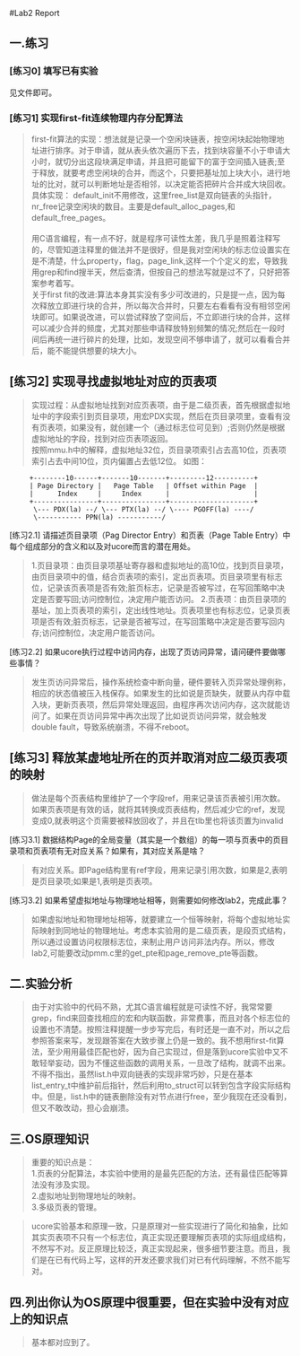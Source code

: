#Lab2 Report

## 一.练习

### [练习0] 填写已有实验
见文件即可。

### [练习1] 实现first-fit连续物理内存分配算法

>first-fit算法的实现：想法就是记录一个空闲块链表，按空闲块起始物理地址进行排序。对于申请，就从表头依次遍历下去，找到块容量不小于申请大小时，就切分出这段块满足申请，并且把可能留下的富于空间插入链表;至于释放，就要考虑空闲块的合并，而这个，只要把基址加上块大小，进行地址的比对，就可以判断地址是否相邻，以决定能否把碎片合并成大块回收。具体实现：
default_init不用修改，这里free_list是双向链表的头指针，nr_free记录空闲块的数目。主要是default_alloc_pages,和default_free_pages。</br></br>用C语言编程，有一点不好，就是程序可读性太差，我几乎是照着注释写的，尽管知道注释里的做法并不是很好，但是我对空闲块的标志位设置实在是不清楚，什么property，flag，page_link,这样一个个定义的宏，导致我用grep和find搜半天，然后查清，但按自己的想法写就是过不了，只好把答案参考着写。  
> 关于first fit的改进:算法本身其实没有多少可改进的，只是提一点，因为每次释放立即进行块的合并，所以每次合并时，只要左右看看有没有相邻空闲块即可。如果说改进，可以尝试释放了空间后，不立即进行块的合并，这样可以减少合并的频度，尤其对那些申请释放特别频繁的情况;然后在一段时间后再统一进行碎片的处理，比如，发现空间不够申请了，就可以看看合并后，能不能提供想要的块大小。

## [练习2] 实现寻找虚拟地址对应的页表项

> 实现过程：从虚拟地址找到对应页表项，由于是二级页表，首先根据虚拟地址中的字段索引到页目录项，用宏PDX实现，然后在页目录项里，查看有没有页表项，如果没有，就创建一个（通过标志位可见到）;否则仍然是根据虚拟地址的字段，找到对应页表项返回。  
> 按照mmu.h中的解释，虚拟地址32位，页目录项索引占去高10位，页表项索引占去中间10位，页内偏置占去低12位。
如图：
```
     +--------10------+-------10-------+---------12----------+
     | Page Directory |   Page Table   | Offset within Page  |
     |      Index     |     Index      |                     |
     +----------------+----------------+---------------------+
      \--- PDX(la) --/ \--- PTX(la) --/ \---- PGOFF(la) ----/
      \----------- PPN(la) -----------/
```

[练习2.1] 请描述页目录项（Pag Director Entry）和页表（Page Table Entry）中每个组成部分的含义和以及对ucore而言的潜在用处。

>1.页目录项：由页目录项基址寄存器和虚拟地址的高10位，找到页目录项，由页目录项中的值，结合页表项的索引，定出页表项。页目录项里有标志位，记录该页表项是否有效;脏页标志，记录是否被写过，在写回策略中决定是否要写回;访问控制位，决定用户能否访问。
>2.页表项：由页目录项的基址，加上页表项的索引，定出线性地址。页表项里也有标志位，记录页表项是否有效;脏页标志，记录是否被写过，在写回策略中决定是否要写回内存;访问控制位，决定用户能否访问。

[练习2.2] 如果ucore执行过程中访问内存，出现了页访问异常，请问硬件要做哪些事情？

> 发生页访问异常后，操作系统检查中断向量，硬件要转入页异常处理例称，相应的状态值被压入栈保存。如果发生的比如说是页缺失，就要从内存中载入块，更新页表项，然后异常处理返回，由程序再次访问内存，这次就能访问了。如果在页访问异常中再次出现了比如说页访问异常，就会触发double fault，导致系统崩溃，不得不reboot。

## [练习3] 释放某虚地址所在的页并取消对应二级页表项的映射

> 做法是每个页表结构里维护了一个字段ref，用来记录该页表被引用次数。如果页表项是有效的话，就将其转换成页表结构，然后减少它的ref，发现变成0,就表明这个页需要被释放回收了，并且在tlb里也将该页置为invalid

[练习3.1] 数据结构Page的全局变量（其实是一个数组）的每一项与页表中的页目录项和页表项有无对应关系？如果有，其对应关系是啥？

> 有对应关系。即Page结构里有ref字段，用来记录引用次数，如果是2,表明是页目录项;如果是1,表明是页表项。

[练习3.2] 如果希望虚拟地址与物理地址相等，则需要如何修改lab2，完成此事？

> 如果虚拟地址和物理地址相等，就要建立一个恒等映射，将每个虚拟地址实际映射到同地址的物理地址。考虑本实验用的是二级页表，是段页式结构，所以通过设置访问权限标志位，来制止用户访问非法内存。所以，修改lab2,可能要改动pmm.c里的get_pte和page_remove_pte等函数。


## 二.实验分析

> 由于对实验中的代码不熟，尤其C语言编程就是可读性不好，我常常要grep，find来回查找相应的宏和内联函数，非常费事，而且对各个标志位的设置也不清楚。按照注释提醒一步步写完后，有时还是一直不对，所以之后参照答案来写，发现跟答案在大致步骤上仍是一致的。我不想用first-fit算法，至少用用最佳匹配也好，因为自己实现过，但是落到ucore实验中又不敢轻举妄动，因为不懂这些函数的调用关系，一旦改了结构，就调不出来。
> 不得不指出，虽然list.h中双向链表的实现非常巧妙，只是在基本list_entry_t中维护前后指针，然后利用to_struct可以转到包含字段实际结构中。但是，list.h中的链表删除没有对节点进行free，至少我现在还没看到，但又不敢改动，担心会崩溃。


## 三.OS原理知识

> 重要的知识点是：  
1.页表的分配算法，本实验中使用的是最先匹配的方法，还有最佳匹配等算法没有涉及实现。  
2.虚拟地址到物理地址的映射。  
3.多级页表的管理。

> ucore实验基本和原理一致，只是原理对一些实现进行了简化和抽象，比如其实页表项不只有一个标志位，真正实现还要理解页表项的实际组成结构，不然写不对。反正原理比较泛，真正实现起来，很多细节要注意。而且，我们是在已有代码上写，这样的开发还要求我们对已有代码理解，不然不能写对。


## 四.列出你认为OS原理中很重要，但在实验中没有对应上的知识点
> 基本都对应到了。




